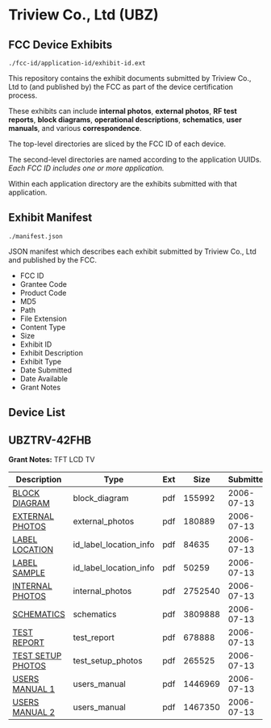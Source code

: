 # Triview Co., Ltd (UBZ)
## FCC Device Exhibits

```
./fcc-id/application-id/exhibit-id.ext
```

This repository contains the exhibit documents submitted by Triview Co., Ltd to (and published by) the FCC as part of the device certification process.

These exhibits can include **internal photos**, **external photos**, **RF test reports**, **block diagrams**, **operational descriptions**, **schematics**, **user manuals**, and various **correspondence**.

The top-level directories are sliced by the FCC ID of each device.

The second-level directories are named according to the application UUIDs. *Each FCC ID includes one or more application.*

Within each application directory are the exhibits submitted with that application. 

## Exhibit Manifest

```
./manifest.json
```

JSON manifest which describes each exhibit submitted by Triview Co., Ltd and published by the FCC.

- FCC ID
- Grantee Code
- Product Code
- MD5
- Path
- File Extension
- Content Type
- Size
- Exhibit ID
- Exhibit Description
- Exhibit Type
- Date Submitted
- Date Available
- Grant Notes

## Device List
## UBZTRV-42FHB
**Grant Notes:** TFT LCD TV

| Description | Type | Ext | Size | Submitted | Available |
| ----------- | ---- | --- | ---- | --------- | --------- |
| [BLOCK DIAGRAM](UBZTRV-42FHB/51e016c1ca77a1539d3b2767df886284/680915.pdf) | block_diagram | pdf | 155992 | 2006-07-13 | 2006-07-13 |
| [EXTERNAL PHOTOS](UBZTRV-42FHB/51e016c1ca77a1539d3b2767df886284/680909.pdf) | external_photos | pdf | 180889 | 2006-07-13 | 2006-07-13 |
| [LABEL LOCATION](UBZTRV-42FHB/51e016c1ca77a1539d3b2767df886284/680911.pdf) | id_label_location_info | pdf | 84635 | 2006-07-13 | 2006-07-13 |
| [LABEL SAMPLE](UBZTRV-42FHB/51e016c1ca77a1539d3b2767df886284/680912.pdf) | id_label_location_info | pdf | 50259 | 2006-07-13 | 2006-07-13 |
| [INTERNAL PHOTOS](UBZTRV-42FHB/51e016c1ca77a1539d3b2767df886284/680910.pdf) | internal_photos | pdf | 2752540 | 2006-07-13 | 2006-07-13 |
| [SCHEMATICS](UBZTRV-42FHB/51e016c1ca77a1539d3b2767df886284/680918.pdf) | schematics | pdf | 3809888 | 2006-07-13 | 2006-07-13 |
| [TEST REPORT](UBZTRV-42FHB/51e016c1ca77a1539d3b2767df886284/680913.pdf) | test_report | pdf | 678888 | 2006-07-13 | 2006-07-13 |
| [TEST SETUP PHOTOS](UBZTRV-42FHB/51e016c1ca77a1539d3b2767df886284/680914.pdf) | test_setup_photos | pdf | 265525 | 2006-07-13 | 2006-07-13 |
| [USERS MANUAL 1](UBZTRV-42FHB/51e016c1ca77a1539d3b2767df886284/680916.pdf) | users_manual | pdf | 1446969 | 2006-07-13 | 2006-07-13 |
| [USERS MANUAL 2](UBZTRV-42FHB/51e016c1ca77a1539d3b2767df886284/680917.pdf) | users_manual | pdf | 1467350 | 2006-07-13 | 2006-07-13 |
